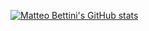 
[![Matteo Bettini's GitHub stats](https://github-readme-stats.vercel.app/api?username=matteobettini&hide=stars,prs&show=reviews,prs_merged&show_icons=true)](https://github.com/anuraghazra/github-readme-stats)
